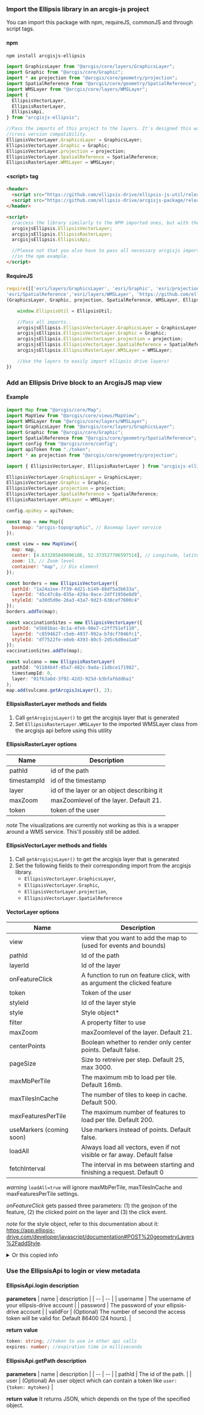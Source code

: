 ### Import the Ellipsis library in an arcgis-js project

You can import this package with npm, requireJS, commonJS and through script tags.

#### npm

```bash
npm install arcgisjs-ellipsis
```

```js
import GraphicsLayer from "@arcgis/core/layers/GraphicsLayer";
import Graphic from "@arcgis/core/Graphic";
import * as projection from "@arcgis/core/geometry/projection";
import SpatialReference from "@arcgis/core/geometry/SpatialReference";
import WMSLayer from "@arcgis/core/layers/WMSLayer";
import {
  EllipsisVectorLayer,
  EllipsisRasterLayer,
  EllipsisApi,
} from "arcgisjs-ellipsis";

//Pass the imports of this project to the layers. It's designed this way to ensure
//cross version compatibility.
EllipsisVectorLayer.GraphicsLayer = GraphicsLayer;
EllipsisVectorLayer.Graphic = Graphic;
EllipsisVectorLayer.projection = projection;
EllipsisVectorLayer.SpatialReference = SpatialReference;
EllipsisRasterLayer.WMSLayer = WMSLayer;
```

#### \<script\> tag

```html
<header>
  <script src="https://github.com/ellipsis-drive/ellipsis-js-util/releases/download/1.1.0/ellipsis-js-util-1.1.0.js"></script>
  <script src="https://github.com/ellipsis-drive/arcgisjs-package/releases/download/1.1.0/arcgisjs-ellipsis-1.1.0.js"></script>
</header>

<script>
  //access the library similarly to the NPM imported ones, but with the ellipsis prefix.
  arcgisjsEllipsis.EllipsisVectorLayer;
  arcgisjsEllipsis.EllipsisRasterLayer;
  arcgisjsEllipsis.EllipsisApi;

  //Please not that you also have to pass all necessary arcgisjs imports as shown
  //in the npm example.
</script>
```

#### RequireJS

```js
require([['esri/layers/GraphicsLayer', 'esri/Graphic', 'esri/projection',
'esri/SpatialReference','esri/layers/WMSLayer', 'https://github.com/ellipsis-drive/ellipsis-js-util/releases/download/1.1.0/ellipsis-js-util-1.1.0.js','https://github.com/ellipsis-drive/arcgisjs-package/releases/download/1.1.0/arcgisjs-ellipsis-1.1.0.js'],
(GraphicsLayer, Graphic, projection, SpatialReference, WMSLayer, EllipsisUtil, arcgisjsEllipsis) => {

    window.EllipsisUtil = EllipsisUtil;

    //Pass all imports..
    arcgisjsEllipsis.EllipsisVectorLayer.GraphicsLayer = GraphicsLayer;
    arcgisjsEllipsis.EllipsisVectorLayer.Graphic = Graphic;
    arcgisjsEllipsis.EllipsisVectorLayer.projection = projection;
    arcgisjsEllipsis.EllipsisVectorLayer.SpatialReference = SpatialReference;
    arcgisjsEllipsis.EllipsisRasterLayer.WMSLayer = WMSLayer;

    //Use the layers to easily import ellipsis drive layers!
})


```

### Add an Ellipsis Drive block to an ArcgisJS map view

#### Example

```js
import Map from "@arcgis/core/Map";
import MapView from "@arcgis/core/views/MapView";
import WMSLayer from "@arcgis/core/layers/WMSLayer";
import GraphicsLayer from "@arcgis/core/layers/GraphicsLayer";
import Graphic from "@arcgis/core/Graphic";
import SpatialReference from "@arcgis/core/geometry/SpatialReference";
import config from "@arcgis/core/config";
import apiToken from "./token";
import * as projection from "@arcgis/core/geometry/projection";

import { EllipsisVectorLayer, EllipsisRasterLayer } from "arcgisjs-ellipsis";

EllipsisVectorLayer.GraphicsLayer = GraphicsLayer;
EllipsisVectorLayer.Graphic = Graphic;
EllipsisVectorLayer.projection = projection;
EllipsisVectorLayer.SpatialReference = SpatialReference;
EllipsisRasterLayer.WMSLayer = WMSLayer;

config.apiKey = apiToken;

const map = new Map({
  basemap: "arcgis-topographic", // Basemap layer service
});

const view = new MapView({
  map: map,
  center: [4.633205849096186, 52.373527706597514], // Longitude, latitude
  zoom: 13, // Zoom level
  container: "map", // Div element
});

const borders = new EllipsisVectorLayer({
  pathId: "1a24a1ee-7f39-4d21-b149-88df5a3b633a",
  layerId: "45c47c8a-035e-429a-9ace-2dff1956e8d9",
  styleId: "a30d5d0e-26a3-43a7-9d23-638cef7600c4"
});
borders.addTo(map);

const vaccinationSites = new EllipsisVectorLayer({
  pathId: "e5b01bac-8c1a-4feb-98e7-c2ff751ef110",
  layerId: "c8594627-c5eb-4937-992a-b7dcf7046fc1",
  styleId: "df7522fe-e8eb-4393-80c5-2d5c6d0ea1a8"
});
vaccinationSites.addTo(map);

const vulcano = new EllipsisRasterLayer(
  pathId: "01104b4f-85a7-482c-9ada-11dbce171982",
  timestampId: 0,
  layer: "01f63a0d-3f92-42d3-925d-b3bfaf6dd6a1"
);
map.add(vulcano.getArcgisJsLayer(), 2);
```

#### EllipsisRasterLayer methods and fields

1. Call `getArcgisjsLayer()` to get the arcgisjs layer that is generated
2. Set `EllipsisRasterLayer.WMSLayer` to the imported WMSLayer class from the arcgisjs api before using this utility

#### EllipsisRasterLayer options

| Name        | Description                                |
| ----------- | ------------------------------------------ |
| pathId      | id of the path                             |
| timestampId | id of the timestamp                        |
| layer       | id of the layer or an object describing it |
| maxZoom     | maxZoomlevel of the layer. Default 21.     |
| token       | token of the user                          |

_note_ The visualizations are currently not working as this is a wrapper around a WMS service. This'll possibly still be added.

#### EllipsisVectorLayer methods and fields

1. Call `getArcgisjsLayer()` to get the arcgisjs layer that is generated
2. Set the following fields to their corresponding import from the arcgisjs library.
   - `EllipsisVectorLayer.GraphicsLayer`,
   - `EllipsisVectorLayer.Graphic`,
   - `EllipsisVectorLayer.projection`,
   - `EllipsisVectorLayer.SpatialReference`

#### VectorLayer options

| Name                     | Description                                                              |
| ------------------------ | ------------------------------------------------------------------------ |
| view                     | view that you want to add the map to (used for events and bounds)        |
| pathId                   | Id of the path                                                           |
| layerId                  | Id of the layer                                                          |
| onFeatureClick           | A function to run on feature click, with as argument the clicked feature |
| token                    | Token of the user                                                        |
| styleId                  | Id of the layer style                                                    |
| style                    | Style object\*                                                           |
| filter                   | A property filter to use                                                 |
| maxZoom                  | maxZoomlevel of the layer. Default 21.                                   |
| centerPoints             | Boolean whether to render only center points. Default false.             |
| pageSize                 | Size to retreive per step. Default 25, max 3000.                         |
| maxMbPerTile             | The maximum mb to load per tile. Default 16mb.                           |
| maxTilesInCache          | The number of tiles to keep in cache. Default 500.                       |
| maxFeaturesPerTile       | The maximum number of features to load per tile. Default 200.            |
| useMarkers (coming soon) | Use markers instead of points. Default false.                            |
| loadAll                  | Always load all vectors, even if not visible or far away. Default false  |
| fetchInterval            | The interval in ms between starting and finishing a request. Default 0   |

_warning_ `loadAll=true` will ignore maxMbPerTile, maxTilesInCache and maxFeaturesPerTile settings.

_onFeatureClick_ gets passed three parameters: (1) the geojson of the feature, (2) the clicked point on the layer and (3) the click event.

_note_ for the style object, refer to this documentation about it: https://app.ellipsis-drive.com/developer/javascript/documentation#POST%20geometryLayers%2FaddStyle.

<details>
<summary>Or this copied info</summary>
○ 'rules': Parameters contains the property 'rules' being an array of objects with required properties 'property', 'value' and 'color' and optional properties 'operator' and 'alpha'. 'property' should be the name of the property to style by and should be of type string, 'value' should be the cutoff point of the style and must be the same type as the property, 'color' is the color of the style and must be a rgb hex code, 'operator'determines whether the styling should occur at, under or over the cutoff point and must be one of '=', '<', '>', '<=', '>=' or '!=' with default '=' and 'alpha' should be the transparency of the color on a 0 to 1 scale with default 0.5.

○ 'rangeToColor': Parameters contains the required property 'rangeToColor' and optional property 'periodic', where 'rangeToColor' should be an array of objects with required properties 'property', 'fromValue', 'toValue' and 'color' and optional property 'alpha', where 'property' should be the name of the property to style by and should be of type string, 'fromValue' and 'toValue' should be the minimum and maximum value of the range respectively, 'color' is the color to use if the property falls inclusively between the fromValue and toValue and should be a rgb hex code color and 'alpha' should be the transparency of the color on a 0 to 1 scale with default 0.5. 'periodic' should be a positive float used when the remainder from dividing the value of the property by the periodic should be used to evaluate the ranges instead.

○ 'transitionPoints': Parameters contains the required properties 'property' and 'transitionPoints' and optional property 'periodic', where 'property' should be the name of the property to style by and should be of type string, 'transitionPoints' should be an array of objects with required properties 'value' and 'color' and optional property 'alpha', where 'value' should be the value at which the next transition starts, 'color' is the color to use if the property falls in the interval before or after the transition point and should be a rgb hex code color and 'alpha' should be the transparency of the color on a 0 to 1 scale with 0.5 as default. 'periodic' should be a positive float used when the remainder from dividing the value of the property by the periodic should be used to evaluate the ranges instead.

○ 'random': Parameters contains the required property 'property' and optional property 'alpha', where 'property' should be the name of the property by which to randomly assign colors and should be of type string and 'alpha' should be the transparency of the color on a 0 to 1 scale with default 0.5.

</details>

### Use the EllipsisApi to login or view metadata

#### EllipsisApi.login description

**parameters**
| name | description |
| -- | -- |
| username | The username of your ellipsis-drive account |
| password | The password of your ellipsis-drive account |
| validFor | (Optional) The number of second the access token will be valid for. Default 86400 (24 hours). |

**return value**

```ts
token: string; //token to use in other api calls
expires: number; //expiration time in milliseconds
```

#### EllipsisApi.getPath description

**parameters**
| name | description |
| -- | -- |
| pathId | The id of the path. |
| user | (Optional) An user object which can contain a token like `user: {token: mytoken}` |

**return value**
It returns JSON, which depends on the type of the specified object.
